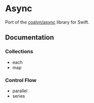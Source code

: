 Async
=====

Port of the [coalyn/async](caolan-async) library for Swift.

## Documentation

### Collections

- each
- map

### Control Flow

- parallel
- series

[caolan-async]: https://github.com/caolan/async